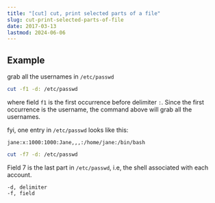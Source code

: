 ```yaml
---
title: "[cut] cut, print selected parts of a file"
slug: cut-print-selected-parts-of-file
date: 2017-03-13
lastmod: 2024-06-06
---
```


## Example
grab all the usernames in `/etc/passwd`

```bash
cut -f1 -d: /etc/passwd
```

where field `f1` is the first occurrence before delimiter `:`. Since the first occurrence is the username, the command above will grab all the usernames.

fyi, one entry in `/etc/passwd` looks like this:

```
jane:x:1000:1000:Jane,,,:/home/jane:/bin/bash
```

```bash
cut -f7 -d: /etc/passwd
```

Field 7 is the last part in `/etc/passwd`, i.e, the shell associated with each account. 


```
-d, delimiter
-f, field
```